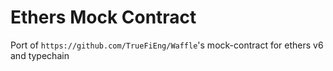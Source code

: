 # Ethers Mock Contract

Port of `https://github.com/TrueFiEng/Waffle`'s mock-contract for ethers v6 and typechain

